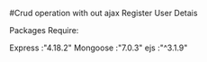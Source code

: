 #Crud operation with out ajax
Register User Detais

Packages Require:


Express     :"4.18.2"
Mongoose    :"7.0.3"
ejs         :"^3.1.9"